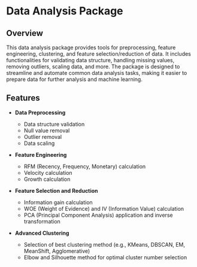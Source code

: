 # Data Analysis Package

## Overview

This data analysis package provides tools for preprocessing, feature engineering, clustering, and feature selection/reduction of data. It includes functionalities for validating data structure, handling missing values, removing outliers, scaling data, and more. The package is designed to streamline and automate common data analysis tasks, making it easier to prepare data for further analysis and machine learning.

## Features

- **Data Preprocessing**
  - Data structure validation
  - Null value removal
  - Outlier removal
  - Data scaling

- **Feature Engineering**
  - RFM (Recency, Frequency, Monetary) calculation
  - Velocity calculation
  - Growth calculation

- **Feature Selection and Reduction**
  - Information gain calculation
  - WOE (Weight of Evidence) and IV (Information Value) calculation
  - PCA (Principal Component Analysis) application and inverse transformation

- **Advanced Clustering**
  - Selection of best clustering method (e.g., KMeans, DBSCAN, EM, MeanShift, Agglomerative)
  - Elbow and Silhouette method for optimal cluster number selection







